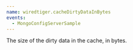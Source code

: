 ```yaml
---
name: wiredtiger.cacheDirtyDataInBytes
events:
  - MongoConfigServerSample
---
```


The size of the dirty data in the cache, in bytes.